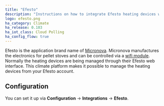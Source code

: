 ```yaml
---
title: "Efesto"
description: "Instructions on how to integrate Efesto heating devices within Home Assistant."
logo: efesto.png
ha_category: Climate
ha_release: 0.103
ha_iot_class: Cloud Polling
ha_config_flow: true
---
```


Efesto is the application brand name of [Micronova](https://www.micronovasrl.com/en/).
Micronova manufactures the electronics for pellet stoves and can be controlled via a [wifi module](https://www.micronovasrl.com/en/realizzazione/po069/).
Normally the heating devices are being managed through their Efesto web interface.
This climate platform makes it possible to manage the heating devices from your Efesto account.

## Configuration

You can set it up via **Configuration** -> **Integrations** -> **Efesto**.
